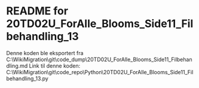# README for 20TD02U_ForAlle_Blooms_Side11_Filbehandling_13
Denne koden ble eksportert fra C:\WikiMigration\git\code_dump\20TD02U_ForAlle_Blooms_Side11_Filbehandling.md
Link til denne koden: C:\WikiMigration\git\code_repo\Python\20TD02U_ForAlle_Blooms_Side11_Filbehandling_13.py

